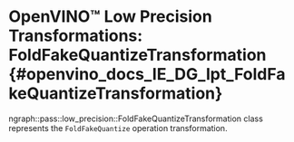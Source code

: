 # OpenVINO™ Low Precision Transformations: FoldFakeQuantizeTransformation {#openvino_docs_IE_DG_lpt_FoldFakeQuantizeTransformation}

ngraph::pass::low_precision::FoldFakeQuantizeTransformation class represents the `FoldFakeQuantize` operation transformation.
